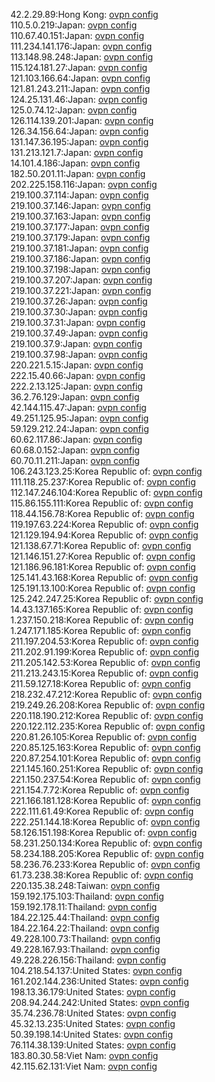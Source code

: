 42.2.29.89:Hong Kong: [ovpn config](vpn/42_2_29_89.ovpn)  
110.5.0.219:Japan: [ovpn config](vpn/110_5_0_219.ovpn)  
110.67.40.151:Japan: [ovpn config](vpn/110_67_40_151.ovpn)  
111.234.141.176:Japan: [ovpn config](vpn/111_234_141_176.ovpn)  
113.148.98.248:Japan: [ovpn config](vpn/113_148_98_248.ovpn)  
115.124.181.27:Japan: [ovpn config](vpn/115_124_181_27.ovpn)  
121.103.166.64:Japan: [ovpn config](vpn/121_103_166_64.ovpn)  
121.81.243.211:Japan: [ovpn config](vpn/121_81_243_211.ovpn)  
124.25.131.46:Japan: [ovpn config](vpn/124_25_131_46.ovpn)  
125.0.74.12:Japan: [ovpn config](vpn/125_0_74_12.ovpn)  
126.114.139.201:Japan: [ovpn config](vpn/126_114_139_201.ovpn)  
126.34.156.64:Japan: [ovpn config](vpn/126_34_156_64.ovpn)  
131.147.36.195:Japan: [ovpn config](vpn/131_147_36_195.ovpn)  
131.213.121.7:Japan: [ovpn config](vpn/131_213_121_7.ovpn)  
14.101.4.186:Japan: [ovpn config](vpn/14_101_4_186.ovpn)  
182.50.201.11:Japan: [ovpn config](vpn/182_50_201_11.ovpn)  
202.225.158.116:Japan: [ovpn config](vpn/202_225_158_116.ovpn)  
219.100.37.114:Japan: [ovpn config](vpn/219_100_37_114.ovpn)  
219.100.37.146:Japan: [ovpn config](vpn/219_100_37_146.ovpn)  
219.100.37.163:Japan: [ovpn config](vpn/219_100_37_163.ovpn)  
219.100.37.177:Japan: [ovpn config](vpn/219_100_37_177.ovpn)  
219.100.37.179:Japan: [ovpn config](vpn/219_100_37_179.ovpn)  
219.100.37.181:Japan: [ovpn config](vpn/219_100_37_181.ovpn)  
219.100.37.186:Japan: [ovpn config](vpn/219_100_37_186.ovpn)  
219.100.37.198:Japan: [ovpn config](vpn/219_100_37_198.ovpn)  
219.100.37.207:Japan: [ovpn config](vpn/219_100_37_207.ovpn)  
219.100.37.221:Japan: [ovpn config](vpn/219_100_37_221.ovpn)  
219.100.37.26:Japan: [ovpn config](vpn/219_100_37_26.ovpn)  
219.100.37.30:Japan: [ovpn config](vpn/219_100_37_30.ovpn)  
219.100.37.31:Japan: [ovpn config](vpn/219_100_37_31.ovpn)  
219.100.37.49:Japan: [ovpn config](vpn/219_100_37_49.ovpn)  
219.100.37.9:Japan: [ovpn config](vpn/219_100_37_9.ovpn)  
219.100.37.98:Japan: [ovpn config](vpn/219_100_37_98.ovpn)  
220.221.5.15:Japan: [ovpn config](vpn/220_221_5_15.ovpn)  
222.15.40.66:Japan: [ovpn config](vpn/222_15_40_66.ovpn)  
222.2.13.125:Japan: [ovpn config](vpn/222_2_13_125.ovpn)  
36.2.76.129:Japan: [ovpn config](vpn/36_2_76_129.ovpn)  
42.144.115.47:Japan: [ovpn config](vpn/42_144_115_47.ovpn)  
49.251.125.95:Japan: [ovpn config](vpn/49_251_125_95.ovpn)  
59.129.212.24:Japan: [ovpn config](vpn/59_129_212_24.ovpn)  
60.62.117.86:Japan: [ovpn config](vpn/60_62_117_86.ovpn)  
60.68.0.152:Japan: [ovpn config](vpn/60_68_0_152.ovpn)  
60.70.11.211:Japan: [ovpn config](vpn/60_70_11_211.ovpn)  
106.243.123.25:Korea Republic of: [ovpn config](vpn/106_243_123_25.ovpn)  
111.118.25.237:Korea Republic of: [ovpn config](vpn/111_118_25_237.ovpn)  
112.147.246.104:Korea Republic of: [ovpn config](vpn/112_147_246_104.ovpn)  
115.86.155.111:Korea Republic of: [ovpn config](vpn/115_86_155_111.ovpn)  
118.44.156.78:Korea Republic of: [ovpn config](vpn/118_44_156_78.ovpn)  
119.197.63.224:Korea Republic of: [ovpn config](vpn/119_197_63_224.ovpn)  
121.129.194.94:Korea Republic of: [ovpn config](vpn/121_129_194_94.ovpn)  
121.138.67.71:Korea Republic of: [ovpn config](vpn/121_138_67_71.ovpn)  
121.146.151.27:Korea Republic of: [ovpn config](vpn/121_146_151_27.ovpn)  
121.186.96.181:Korea Republic of: [ovpn config](vpn/121_186_96_181.ovpn)  
125.141.43.168:Korea Republic of: [ovpn config](vpn/125_141_43_168.ovpn)  
125.191.13.100:Korea Republic of: [ovpn config](vpn/125_191_13_100.ovpn)  
125.242.247.25:Korea Republic of: [ovpn config](vpn/125_242_247_25.ovpn)  
14.43.137.165:Korea Republic of: [ovpn config](vpn/14_43_137_165.ovpn)  
1.237.150.218:Korea Republic of: [ovpn config](vpn/1_237_150_218.ovpn)  
1.247.171.185:Korea Republic of: [ovpn config](vpn/1_247_171_185.ovpn)  
211.197.204.53:Korea Republic of: [ovpn config](vpn/211_197_204_53.ovpn)  
211.202.91.199:Korea Republic of: [ovpn config](vpn/211_202_91_199.ovpn)  
211.205.142.53:Korea Republic of: [ovpn config](vpn/211_205_142_53.ovpn)  
211.213.243.15:Korea Republic of: [ovpn config](vpn/211_213_243_15.ovpn)  
211.59.127.18:Korea Republic of: [ovpn config](vpn/211_59_127_18.ovpn)  
218.232.47.212:Korea Republic of: [ovpn config](vpn/218_232_47_212.ovpn)  
219.249.26.208:Korea Republic of: [ovpn config](vpn/219_249_26_208.ovpn)  
220.118.190.212:Korea Republic of: [ovpn config](vpn/220_118_190_212.ovpn)  
220.122.112.235:Korea Republic of: [ovpn config](vpn/220_122_112_235.ovpn)  
220.81.26.105:Korea Republic of: [ovpn config](vpn/220_81_26_105.ovpn)  
220.85.125.163:Korea Republic of: [ovpn config](vpn/220_85_125_163.ovpn)  
220.87.254.101:Korea Republic of: [ovpn config](vpn/220_87_254_101.ovpn)  
221.145.160.251:Korea Republic of: [ovpn config](vpn/221_145_160_251.ovpn)  
221.150.237.54:Korea Republic of: [ovpn config](vpn/221_150_237_54.ovpn)  
221.154.7.72:Korea Republic of: [ovpn config](vpn/221_154_7_72.ovpn)  
221.166.181.128:Korea Republic of: [ovpn config](vpn/221_166_181_128.ovpn)  
222.111.61.49:Korea Republic of: [ovpn config](vpn/222_111_61_49.ovpn)  
222.251.144.18:Korea Republic of: [ovpn config](vpn/222_251_144_18.ovpn)  
58.126.151.198:Korea Republic of: [ovpn config](vpn/58_126_151_198.ovpn)  
58.231.250.134:Korea Republic of: [ovpn config](vpn/58_231_250_134.ovpn)  
58.234.188.205:Korea Republic of: [ovpn config](vpn/58_234_188_205.ovpn)  
58.236.76.233:Korea Republic of: [ovpn config](vpn/58_236_76_233.ovpn)  
61.73.238.38:Korea Republic of: [ovpn config](vpn/61_73_238_38.ovpn)  
220.135.38.248:Taiwan: [ovpn config](vpn/220_135_38_248.ovpn)  
159.192.175.103:Thailand: [ovpn config](vpn/159_192_175_103.ovpn)  
159.192.178.11:Thailand: [ovpn config](vpn/159_192_178_11.ovpn)  
184.22.125.44:Thailand: [ovpn config](vpn/184_22_125_44.ovpn)  
184.22.164.22:Thailand: [ovpn config](vpn/184_22_164_22.ovpn)  
49.228.100.73:Thailand: [ovpn config](vpn/49_228_100_73.ovpn)  
49.228.167.93:Thailand: [ovpn config](vpn/49_228_167_93.ovpn)  
49.228.226.156:Thailand: [ovpn config](vpn/49_228_226_156.ovpn)  
104.218.54.137:United States: [ovpn config](vpn/104_218_54_137.ovpn)  
161.202.144.236:United States: [ovpn config](vpn/161_202_144_236.ovpn)  
198.13.36.179:United States: [ovpn config](vpn/198_13_36_179.ovpn)  
208.94.244.242:United States: [ovpn config](vpn/208_94_244_242.ovpn)  
35.74.236.78:United States: [ovpn config](vpn/35_74_236_78.ovpn)  
45.32.13.235:United States: [ovpn config](vpn/45_32_13_235.ovpn)  
50.39.198.14:United States: [ovpn config](vpn/50_39_198_14.ovpn)  
76.114.38.139:United States: [ovpn config](vpn/76_114_38_139.ovpn)  
183.80.30.58:Viet Nam: [ovpn config](vpn/183_80_30_58.ovpn)  
42.115.62.131:Viet Nam: [ovpn config](vpn/42_115_62_131.ovpn)  
